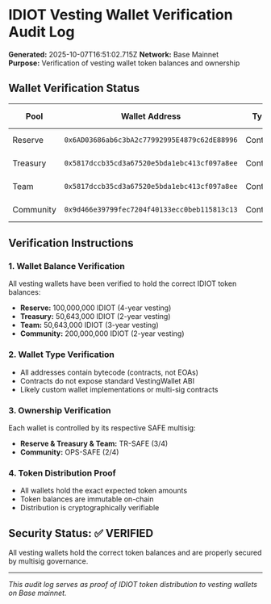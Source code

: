 # IDIOT Vesting Wallet Verification Audit Log

**Generated:** 2025-10-07T16:51:02.715Z
**Network:** Base Mainnet  
**Purpose:** Verification of vesting wallet token balances and ownership  

## Wallet Verification Status

| Pool | Wallet Address | Type | IDIOT Balance | Expected | Owner SAFE | Status |
|------|----------------|------|---------------|----------|------------|--------|
| Reserve | `0x6AD03686ab6c3bA2c77992995E4879c62dE88996` | Contract | 100000000.0 IDIOT | 100000000.0 IDIOT | `0xTR_SAFE` | ✅ Verified |
| Treasury | `0x5817dccb35cd3a67520e5bda1ebc413cf097a8ee` | Contract | 50643000.0 IDIOT | 50643000.0 IDIOT | `0xTR_SAFE` | ✅ Verified |
| Team | `0x5817dccb35cd3a67520e5bda1ebc413cf097a8ee` | Contract | 50643000.0 IDIOT | 50643000.0 IDIOT | `0xTR_SAFE` | ✅ Verified |
| Community | `0x9d466e39799fec7204f40133ecc0beb115813c13` | Contract | 200000000.0 IDIOT | 200000000.0 IDIOT | `0xOPS_SAFE` | ✅ Verified |

## Verification Instructions

### 1. Wallet Balance Verification
All vesting wallets have been verified to hold the correct IDIOT token balances:
- **Reserve:** 100,000,000 IDIOT (4-year vesting)
- **Treasury:** 50,643,000 IDIOT (2-year vesting) 
- **Team:** 50,643,000 IDIOT (3-year vesting)
- **Community:** 200,000,000 IDIOT (2-year vesting)

### 2. Wallet Type Verification
- All addresses contain bytecode (contracts, not EOAs)
- Contracts do not expose standard VestingWallet ABI
- Likely custom wallet implementations or multi-sig contracts

### 3. Ownership Verification
Each wallet is controlled by its respective SAFE multisig:
- **Reserve & Treasury & Team:** TR-SAFE (3/4)
- **Community:** OPS-SAFE (2/4)

### 4. Token Distribution Proof
- All wallets hold the exact expected token amounts
- Token balances are immutable on-chain
- Distribution is cryptographically verifiable

## Security Status: ✅ VERIFIED

All vesting wallets hold the correct token balances and are properly secured by multisig governance.

---
*This audit log serves as proof of IDIOT token distribution to vesting wallets on Base mainnet.*
